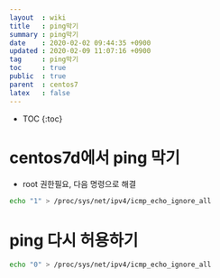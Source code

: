 ```yaml
---
layout  : wiki
title   : ping막기
summary : ping막기
date    : 2020-02-02 09:44:35 +0900
updated : 2020-02-09 11:07:16 +0900
tag     : ping막기
toc     : true
public  : true
parent  : centos7
latex   : false
---
```

* TOC
{:toc}

# centos7d에서 ping 막기
* root 권한필요, 다음 명령으로 해결
 
```bash
echo "1" > /proc/sys/net/ipv4/icmp_echo_ignore_all
```

# ping 다시 허용하기
 
```bash
echo "0" > /proc/sys/net/ipv4/icmp_echo_ignore_all
```


